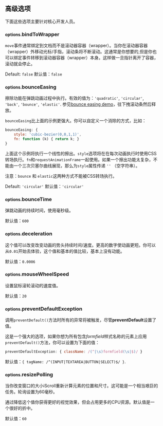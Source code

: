 ## 高级选项

下面这些选项主要针对核心开发人员。

### <small>options.</small>bindToWrapper

`move`事件通常绑定到文档而不是滚动器容器（wrapper）。当你在滚动器容器（wrapper）外移动光标/手指，滚动条将不断滚动。这通常是你想要的,但是你也可以绑定事件转移到滚动器容器（wrapper）本身。这样做一旦指针离开了容器，滚动就会停止。

Default: `false`
默认值：`false`

### <small>options.</small>bounceEasing

擦除功能在弹跳动画过程中执行。有效的值为：`'quadratic'`, `'circular'`, `'back'`, `'bounce'`, `'elastic'`. 参见[bounce easing demo](http://lab.cubiq.org/iscroll5/demos/bounce-easing/)，往下拽滚动条然后释放。

`bounceEasing`比上面的示例更强大。你可以自定义一个消除的方式，比如：

```js
bounceEasing: {
    style: 'cubic-bezier(0,0,1,1)',
    fn: function (k) { return k; }
}
```

上面这个示例将执行一个线性的擦出。`style`选项将在在每次动画执行时使用CSS转场执行。`fn`和`requestAnimationFrame`一起使用。如果一个擦出功能太复杂，不能由一个三次贝塞尔曲线展现，那么为`style`属性传递 `''` （空字符串）。

注意：`bounce` 和 `elastic`这两种方式不能被CSS转场执行。

Default: `'circular'`
默认值：`'circular'`

### <small>options.</small>bounceTime

弹跳动画的持续时间，使用毫秒级。

默认值：`600`

### <small>options.</small>deceleration

这个值可以改变改变动画的势头持续时间/速度。更高的数字使动画更短。你可以从`0.01`开始去体验，这个值和基本的值比较，基本上没有动能。

默认值：`0.0006`

### <small>options.</small>mouseWheelSpeed

设置鼠标滚轮滚动的速度值。

默认值：`20`

### <small>options.</small>preventDefaultException

调用`preventDefault()`方法时所有的异常将被触发，尽管**preventDefault**设置了值。

这是一个强大的选项，如果你想为所有包含*formfield*样式名称的元素上应用`preventDefault()`方法，你可以设置为下面的值：
```js
preventDefaultException: { className: /(^|\s)formfield(\s|$)/ }
```

默认值：`{ tagName: /^(INPUT|TEXTAREA|BUTTON|SELECT)$/ }`.

### <small>options.</small>resizePolling

当你改变窗口的大小iScroll重新计算元素的位置和尺寸。这可能是一个相当艰巨的任务。轮询设置为60毫秒。

通过降低这个值你获得更好的视觉效果，但会占用更多的CPU资源。默认值是一个很好的折中。

默认值：`60`
